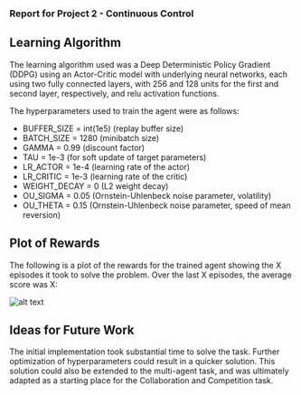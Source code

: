 ### Report for Project 2 - Continuous Control

## Learning Algorithm

The learning algorithm used was a Deep Deterministic Policy Gradient (DDPG) using an Actor-Critic model with underlying neural networks, each using two fully connected layers, with 256 and 128 units for the first and second layer, respectively, and relu activation functions.

The hyperparameters used to train the agent were as follows:
- BUFFER_SIZE = int(1e5)  (replay buffer size)
- BATCH_SIZE = 1280       (minibatch size)
- GAMMA = 0.99            (discount factor)
- TAU = 1e-3              (for soft update of target parameters)
- LR_ACTOR = 1e-4         (learning rate of the actor)
- LR_CRITIC = 1e-3        (learning rate of the critic)
- WEIGHT_DECAY = 0        (L2 weight decay)
- OU_SIGMA = 0.05         (Ornstein-Uhlenbeck noise parameter, volatility)
- OU_THETA = 0.15         (Ornstein-Uhlenbeck noise parameter, speed of mean reversion)

## Plot of Rewards

The following is a plot of the rewards for the trained agent showing the X episodes it took to solve the problem. Over the last X episodes, the average score was X:

![alt text](plot_of_rewards.png "Plot of Rewards")

## Ideas for Future Work

The initial implementation took substantial time to solve the task. Further optimization of hyperparameters could result in a quicker solution. This solution could also be extended to the multi-agent task, and was ultimately adapted as a starting place for the Collaboration and Competition task.


